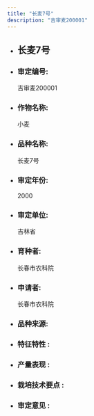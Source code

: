 ```yaml
---
title: "长麦7号"
description: "吉审麦200001"
---
```

* ## 长麦7号
* ###  审定编号:  
   吉审麦200001

*  ### 作物名称:  
   小麦

*   ###  品种名称: 
    长麦7号

*   ### 审定年份: 
    2000

*   ### 审定单位:  
    吉林省

*   ### 育种者:  
    长春市农科院

*   ### 申请者:  
    长春市农科院

*   ### 品种来源:  
    

*   ### 特征特性 : 
    


*   ### 产量表现 : 
    

*   ### 栽培技术要点 : 
    

*   ### 审定意见 : 
    
